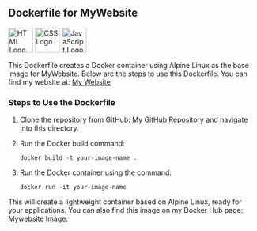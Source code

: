 ## Dockerfile for MyWebsite

<span><img src="https://upload.wikimedia.org/wikipedia/commons/6/61/HTML5_logo_and_wordmark.svg" alt="HTML Logo" width="50" height="50" /></span>
<span><img src="https://upload.wikimedia.org/wikipedia/commons/d/d5/CSS3_logo.svg" alt="CSS Logo" width="50" height="50" /></span>
<span><img src="https://upload.wikimedia.org/wikipedia/commons/6/6a/JavaScript-logo.png" alt="JavaScript Logo" width="50" height="50" /></span>

This Dockerfile creates a Docker container using Alpine Linux as the base image for MyWebsite. Below are the steps to use this Dockerfile.
You can find my website at: [My Website](dhruvmistry2000.github.io/dhruvmistry/)


### Steps to Use the Dockerfile
1. Clone the repository from GitHub: [My GitHub Repository](https://github.com/dhruvmistry2000/mydocker) and navigate into this directory.
2. Run the Docker build command:

   ```
   docker build -t your-image-name .
   ```
3. Run the Docker container using the command:

   ```
   docker run -it your-image-name
   ```

This will create a lightweight container based on Alpine Linux, ready for your applications. You can also find this image on my Docker Hub page: [Mywebsite Image](https://hub.docker.com/repository/docker/dhruvmistry200/mywebsite/general).
